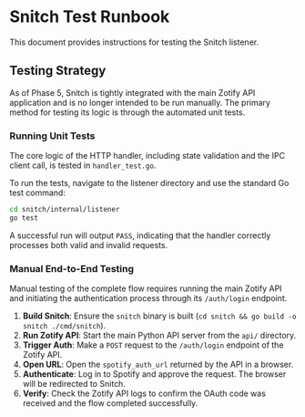 <!-- ID: API-267 -->
# Snitch Test Runbook

This document provides instructions for testing the Snitch listener.

## Testing Strategy

As of Phase 5, Snitch is tightly integrated with the main Zotify API application and is no longer intended to be run manually. The primary method for testing its logic is through the automated unit tests.

### Running Unit Tests

The core logic of the HTTP handler, including state validation and the IPC client call, is tested in `handler_test.go`.

To run the tests, navigate to the listener directory and use the standard Go test command:

```bash
cd snitch/internal/listener
go test
```

A successful run will output `PASS`, indicating that the handler correctly processes both valid and invalid requests.

### Manual End-to-End Testing

Manual testing of the complete flow requires running the main Zotify API and initiating the authentication process through its `/auth/login` endpoint.

1.  **Build Snitch**: Ensure the `snitch` binary is built (`cd snitch && go build -o snitch ./cmd/snitch`).
2.  **Run Zotify API**: Start the main Python API server from the `api/` directory.
3.  **Trigger Auth**: Make a `POST` request to the `/auth/login` endpoint of the Zotify API.
4.  **Open URL**: Open the `spotify_auth_url` returned by the API in a browser.
5.  **Authenticate**: Log in to Spotify and approve the request. The browser will be redirected to Snitch.
6.  **Verify**: Check the Zotify API logs to confirm the OAuth code was received and the flow completed successfully.
